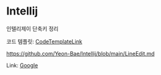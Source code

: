# Intellij
인텔리제이 단축키 정리


코드 템플릿: [CodeTemplateLink]





https://github.com/Yeon-Bae/Intellij/blob/main/LineEdit.md



Link: [Google][googlelink]







[CodeTemplateLink]: https://github.com/Yeon-Bae/Intellij/blob/main/CodeTemplate.md
[googlelink]: https://google.com "Go google"
